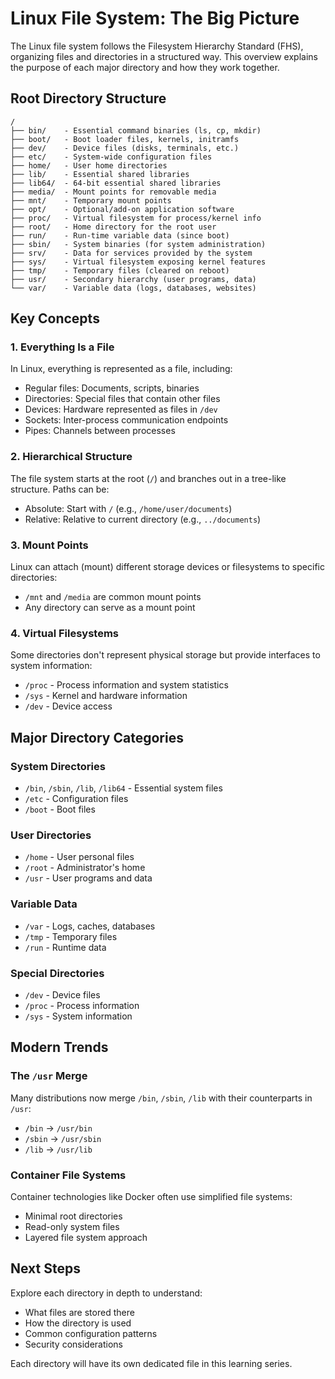 # Linux File System: The Big Picture

The Linux file system follows the Filesystem Hierarchy Standard (FHS), organizing files and directories in a structured way. This overview explains the purpose of each major directory and how they work together.

## Root Directory Structure

```
/
├── bin/    - Essential command binaries (ls, cp, mkdir)
├── boot/   - Boot loader files, kernels, initramfs
├── dev/    - Device files (disks, terminals, etc.)
├── etc/    - System-wide configuration files
├── home/   - User home directories
├── lib/    - Essential shared libraries
├── lib64/  - 64-bit essential shared libraries
├── media/  - Mount points for removable media
├── mnt/    - Temporary mount points
├── opt/    - Optional/add-on application software
├── proc/   - Virtual filesystem for process/kernel info
├── root/   - Home directory for the root user
├── run/    - Run-time variable data (since boot)
├── sbin/   - System binaries (for system administration)
├── srv/    - Data for services provided by the system
├── sys/    - Virtual filesystem exposing kernel features
├── tmp/    - Temporary files (cleared on reboot)
├── usr/    - Secondary hierarchy (user programs, data)
└── var/    - Variable data (logs, databases, websites)
```

## Key Concepts

### 1. Everything Is a File
In Linux, everything is represented as a file, including:
- Regular files: Documents, scripts, binaries
- Directories: Special files that contain other files
- Devices: Hardware represented as files in `/dev`
- Sockets: Inter-process communication endpoints
- Pipes: Channels between processes

### 2. Hierarchical Structure
The file system starts at the root (`/`) and branches out in a tree-like structure. Paths can be:
- Absolute: Start with `/` (e.g., `/home/user/documents`)
- Relative: Relative to current directory (e.g., `../documents`)

### 3. Mount Points
Linux can attach (mount) different storage devices or filesystems to specific directories:
- `/mnt` and `/media` are common mount points
- Any directory can serve as a mount point

### 4. Virtual Filesystems
Some directories don't represent physical storage but provide interfaces to system information:
- `/proc` - Process information and system statistics
- `/sys` - Kernel and hardware information
- `/dev` - Device access

## Major Directory Categories

### System Directories
- `/bin`, `/sbin`, `/lib`, `/lib64` - Essential system files
- `/etc` - Configuration files
- `/boot` - Boot files

### User Directories
- `/home` - User personal files
- `/root` - Administrator's home
- `/usr` - User programs and data

### Variable Data
- `/var` - Logs, caches, databases
- `/tmp` - Temporary files
- `/run` - Runtime data

### Special Directories
- `/dev` - Device files
- `/proc` - Process information
- `/sys` - System information

## Modern Trends

### The `/usr` Merge
Many distributions now merge `/bin`, `/sbin`, `/lib` with their counterparts in `/usr`:
- `/bin` → `/usr/bin`
- `/sbin` → `/usr/sbin`
- `/lib` → `/usr/lib`

### Container File Systems
Container technologies like Docker often use simplified file systems:
- Minimal root directories
- Read-only system files
- Layered file system approach

## Next Steps

Explore each directory in depth to understand:
- What files are stored there
- How the directory is used
- Common configuration patterns
- Security considerations

Each directory will have its own dedicated file in this learning series.